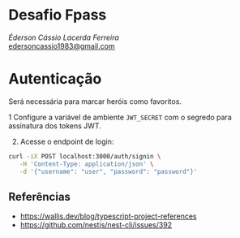 # Desafio Fpass

_Éderson Cássio Lacerda Ferreira_  
edersoncassio1983@gmail.com

# Autenticação

Será necessária para marcar heróis como favoritos.

1 Configure a variável de ambiente `JWT_SECRET` com o segredo para assinatura dos tokens JWT.

2. Acesse o endpoint de login:

```bash
curl -iX POST localhost:3000/auth/signin \
   -H 'Content-Type: application/json' \
   -d '{"username": "user", "password": "password"}'
```

## Referências

* https://wallis.dev/blog/typescript-project-references
* https://github.com/nestjs/nest-cli/issues/392


